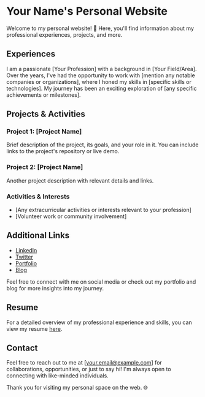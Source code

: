 # Your Name's Personal Website

Welcome to my personal website! 🚀 Here, you'll find information about my professional experiences, projects, and more.

## Experiences

I am a passionate [Your Profession] with a background in [Your Field/Area]. Over the years, I've had the opportunity to work with [mention any notable companies or organizations], where I honed my skills in [specific skills or technologies]. My journey has been an exciting exploration of [any specific achievements or milestones].

## Projects & Activities

### Project 1: [Project Name]

Brief description of the project, its goals, and your role in it. You can include links to the project's repository or live demo.

### Project 2: [Project Name]

Another project description with relevant details and links.

### Activities & Interests

- [Any extracurricular activities or interests relevant to your profession]
- [Volunteer work or community involvement]

## Additional Links

- [LinkedIn](https://www.linkedin.com/in/yourusername)
- [Twitter](https://twitter.com/yourusername)
- [Portfolio](https://www.yourportfolio.com)
- [Blog](https://blog.yourwebsite.com)

Feel free to connect with me on social media or check out my portfolio and blog for more insights into my journey.

## Resume

For a detailed overview of my professional experience and skills, you can view my resume [here](link-to-resume.pdf).

## Contact

Feel free to reach out to me at [your.email@example.com] for collaborations, opportunities, or just to say hi! I'm always open to connecting with like-minded individuals.

Thank you for visiting my personal space on the web. 🌐
